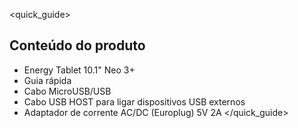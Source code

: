 <quick_guide> 

## Conteúdo do produto

*	Energy Tablet 10.1" Neo 3+
*	Guia rápida
*	Cabo MicroUSB/USB 
*	Cabo USB HOST para ligar dispositivos USB externos
*	Adaptador de corrente AC/DC (Europlug) 5V 2A
</quick_guide>
